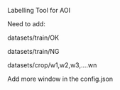 Labelling Tool for AOI 

Need to add:

datasets/train/OK

datasets/train/NG

datasets/crop/w1,w2,w3,....wn

Add more window in the config.json
